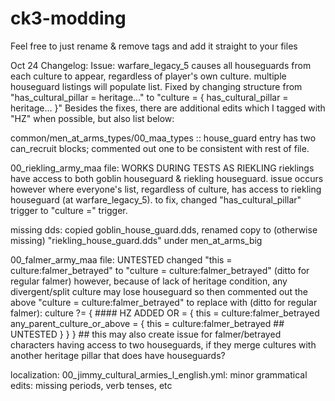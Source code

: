 # ck3-modding

Feel free to just rename & remove tags and add it straight to your files

Oct 24 Changelog:
Issue: warfare_legacy_5 causes all houseguards from each culture to appear, regardless of player's own culture. multiple houseguard listings will populate list.
Fixed by changing structure from "has_cultural_pillar = heritage..." to "culture = { has_cultural_pillar = heritage... }"
Besides the fixes, there are additional edits which I tagged with "HZ" when possible, but also list below:

common/men_at_arms_types/00_maa_types :: house_guard entry has two can_recruit blocks; commented out one to be consistent with rest of file.

00_riekling_army_maa file: WORKS DURING TESTS AS RIEKLING
rieklings have access to both goblin houseguard & riekling houseguard.
issue occurs however where everyone's list, regardless of culture, has access to riekling houseguard (at warfare_legacy_5).
to fix, changed "has_cultural_pillar" trigger to "culture =" trigger.

missing dds: copied goblin_house_guard.dds, renamed copy to (otherwise missing) "riekling_house_guard.dds" under men_at_arms_big

00_falmer_army_maa file: UNTESTED
	changed "this = culture:falmer_betrayed" to "culture = culture:falmer_betrayed" (ditto for regular falmer)
	however, because of lack of heritage condition, any divergent/split culture may lose houseguard
	so then commented out the above "culture = culture:falmer_betrayed" to replace with (ditto for regular falmer):
		culture ?= { #### HZ ADDED
			OR = {
				this = culture:falmer_betrayed
				any_parent_culture_or_above = {
					this = culture:falmer_betrayed ## UNTESTED
				}
			}
		}
	## this may also create issue for falmer/betrayed characters having access to two houseguards, if they merge cultures with another heritage pillar that does have houseguards?

localization:
00_jimmy_cultural_armies_l_english.yml:
	minor grammatical edits: missing periods, verb tenses, etc


